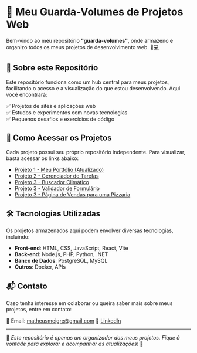 # 🚀 Meu Guarda-Volumes de Projetos Web

Bem-vindo ao meu repositório **"guarda-volumes"**, onde armazeno e organizo todos os meus projetos de desenvolvimento web. 📂💻  

## 📌 Sobre este Repositório  

Este repositório funciona como um hub central para meus projetos, facilitando o acesso e a visualização do que estou desenvolvendo. Aqui você encontrará:  

✅ Projetos de sites e aplicações web  
✅ Estudos e experimentos com novas tecnologias  
✅ Pequenos desafios e exercícios de código  

## 🔗 Como Acessar os Projetos  

Cada projeto possui seu próprio repositório independente. Para visualizar, basta acessar os links abaixo:  

- [Projeto 1 - Meu Portfólio (Atualizado)]([https://github.com/matheusmeigre/sa02-my-portfolio])  
- [Projeto 2 - Gerenciador de Tarefas]([https://github.com/matheusmeigre/react-task-manager])
- [Projeto 3 - Buscador Climático]([https://github.com/matheusmeigre/projeto-clima])
- [Projeto 3 - Validador de Formulário]([https://github.com/matheusmeigre/projeto-form])
- [Projeto 3 - Página de Vendas para uma Pizzaria]([https://github.com/matheusmeigre/projeto-pizzaria])  

## 🛠️ Tecnologias Utilizadas  

Os projetos armazenados aqui podem envolver diversas tecnologias, incluindo:  

- **Front-end**: HTML, CSS, JavaScript, React, Vite
- **Back-end**: Node.js, PHP, Python, .NET 
- **Banco de Dados**: PostgreSQL, MySQL
- **Outros**: Docker, APIs

## 📬 Contato  

Caso tenha interesse em colaborar ou queira saber mais sobre meus projetos, entre em contato:  

📧 Email: matheusmeigre@gmail.com 
🔗 [LinkedIn](https://www.linkedin.com/in/matheus-meigre/)  

---  

📌 *Este repositório é apenas um organizador dos meus projetos. Fique à vontade para explorar e acompanhar as atualizações!* 🚀  
